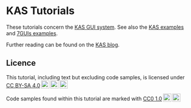 # KAS Tutorials

These tutorials concern the [KAS GUI system](https://github.com/kas-gui/kas).
See also the [KAS examples](https://github.com/kas-gui/kas/tree/master/kas-wgpu/examples)
and [7GUIs examples](https://github.com/kas-gui/7guis/).

Further reading can be found on the [KAS blog](https://kas-gui.github.io/blog/).

## Licence

<p xmlns:cc="http://creativecommons.org/ns#" xmlns:dct="http://purl.org/dc/terms/"><span property="dct:title">This tutorial, including text but excluding code samples, </span> is licensed under <a href="http://creativecommons.org/licenses/by-sa/4.0/?ref=chooser-v1" target="_blank" rel="license noopener noreferrer" style="display:inline-block;">CC BY-SA 4.0<img style="height:22px!important;margin-left:3px;vertical-align:text-bottom;" src="https://mirrors.creativecommons.org/presskit/icons/cc.svg?ref=chooser-v1"><img style="height:22px!important;margin-left:3px;vertical-align:text-bottom;" src="https://mirrors.creativecommons.org/presskit/icons/by.svg?ref=chooser-v1"><img style="height:22px!important;margin-left:3px;vertical-align:text-bottom;" src="https://mirrors.creativecommons.org/presskit/icons/sa.svg?ref=chooser-v1"></a></p> 

<p xmlns:cc="http://creativecommons.org/ns#" xmlns:dct="http://purl.org/dc/terms/"><span property="dct:title">Code samples found within this tutorial</span> are marked with <a href="http://creativecommons.org/publicdomain/zero/1.0?ref=chooser-v1" target="_blank" rel="license noopener noreferrer" style="display:inline-block;">CC0 1.0<img style="height:22px!important;margin-left:3px;vertical-align:text-bottom;" src="https://mirrors.creativecommons.org/presskit/icons/cc.svg?ref=chooser-v1"><img style="height:22px!important;margin-left:3px;vertical-align:text-bottom;" src="https://mirrors.creativecommons.org/presskit/icons/zero.svg?ref=chooser-v1"></a></p> 
